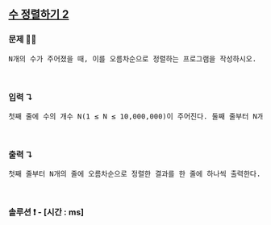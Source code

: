 ## [수 정렬하기 2](https://www.acmicpc.net/problem/2751)

### 문제 🤨❔

<pre>
N개의 수가 주어졌을 때, 이를 오름차순으로 정렬하는 프로그램을 작성하시오.
</pre>

<br>

### 입력 ↴

<pre>
첫째 줄에 수의 개수 N(1 ≤ N ≤ 10,000,000)이 주어진다. 둘째 줄부터 N개의 줄에는 수가 주어진다. 이 수는 10,000보다 작거나 같은 자연수이다.
</pre>

<br>

### 출력 ↴

<pre>
첫째 줄부터 N개의 줄에 오름차순으로 정렬한 결과를 한 줄에 하나씩 출력한다.
</pre>

<br>

### 솔루션 ❗️ - [시간 : ms]

```js

```

